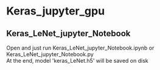 # Keras_jupyter_gpu

## Keras_LeNet_jupyter_Notebook
Open and just run Keras_LeNet_jupyter_Notebook.ipynb or Keras_LeNet_jupyter_Notebook.py <br />
At the end, model 'keras_LeNet.h5' will be saved on disk
